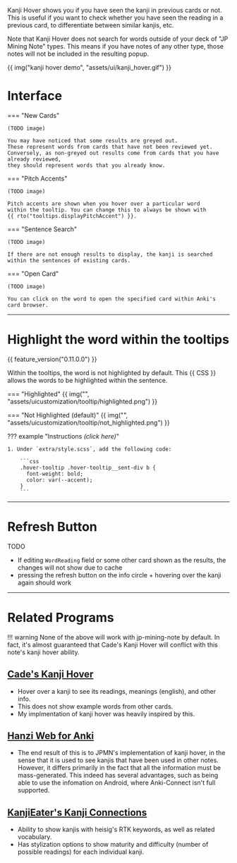 Kanji Hover shows you if you have seen the kanji in previous cards or not.
This is useful if you want to check whether you have seen the reading
in a previous card, to differentiate between similar kanjis, etc.

Note that Kanji Hover does not search for words outside of your deck
of "JP Mining Note" types. This means if you have notes of any other type,
those notes will not be included in the resulting popup.

{{ img("kanji hover demo", "assets/ui/kanji_hover.gif") }}

# Interface

=== "New Cards"

    (TODO image)

    You may have noticed that some results are greyed out.
    These represent words from cards that have not been reviewed yet.
    Conversely, as non-greyed out results come from cards that you have already reviewed,
    they should represent words that you already know.


=== "Pitch Accents"

    (TODO image)

    Pitch accents are shown when you hover over a particular word
    within the tooltip. You can change this to always be shown with
    {{ rto("tooltips.displayPitchAccent") }}.

=== "Sentence Search"

    (TODO image)

    If there are not enough results to display, the kanji is searched within the sentences of existing cards.


=== "Open Card"

    (TODO image)

    You can click on the word to open the specified card within Anki's card browser.

---


# Highlight the word within the tooltips
{{ feature_version("0.11.0.0") }}

Within the tooltips, the word is not highlighted by default.
This {{ CSS }} allows the words to be highlighted within the sentence.


=== "Highlighted"
    {{ img("", "assets/uicustomization/tooltip/highlighted.png") }}


=== "Not Highlighted (default)"
    {{ img("", "assets/uicustomization/tooltip/not_highlighted.png") }}


??? example "Instructions *(click here)*"

    1. Under `extra/style.scss`, add the following code:

        ```css
        .hover-tooltip .hover-tooltip__sent-div b {
          font-weight: bold;
          color: var(--accent);
        }
        ```

---

# Refresh Button

TODO
- If editing `WordReading` field or some other card shown as the results,
    the changes will not show due to cache
- pressing the refresh button on the info circle + hovering over the kanji again
    should work


---

# Related Programs

!!! warning
    None of the above will work with jp-mining-note by default.
    In fact, it's almost guaranteed that Cade's Kanji Hover will conflict with
    this note's kanji hover ability.

## [Cade's Kanji Hover](https://cademcniven.com/projects/kanjihover/)

- Hover over a kanji to see its readings, meanings (english), and other info.
- This does not show example words from other cards.
- My implmentation of kanji hover was heavily inspired by this.


## [Hanzi Web for Anki](https://github.com/elizagamedev/anki-hanziweb)

- The end result of this is to JPMN's implementation of kanji hover,
    in the sense that it is used to see kanjis that have been used in other notes.
    However, it differs primarily in the fact that all the information must be
    mass-generated. This indeed has several advantages, such as being able to
    use the infomation on Android, where Anki-Connect isn't full supported.


## [KanjiEater's Kanji Connections](https://github.com/kanjieater/anki-plugin-heisigs-rtk)

- Ability to show kanjis with heisig's RTK keywords, as well as related vocabulary.
- Has stylization options to show maturity and difficulty (number of possible readings)
    for each individual kanji.


